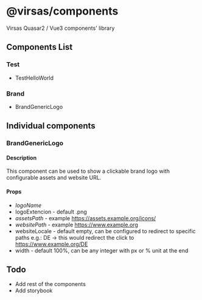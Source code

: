# @virsas/components

Virsas Quasar2 / Vue3 components' library

## Components List

### Test

- TestHelloWorld

### Brand

- BrandGenericLogo

## Individual components

### BrandGenericLogo

#### Description

This component can be used to show a clickable brand logo with configurable assets and website URL.

#### Props

- *logoName*
- logoExtencion - default .png
- *assetsPath* - example https://assets.example.org/icons/
- *websitePath* - example https://www.example.org
- websiteLocale - default empty, can be configured to redirect to specific paths e.g.: DE -> this would redirect the click to https://www.example.org/DE
- width - default 100%, can be any integer with px or % unit at the end

## Todo

- Add rest of the components
- Add storybook